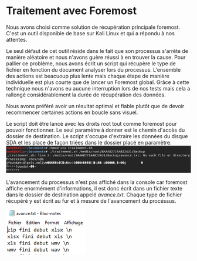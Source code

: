 # Traitement avec Foremost

Nous avons choisi comme solution de récupération principale foremost. C'est un outil disponible de base sur Kali Linux et qui a répondu à nos attentes.

Le seul défaut de cet outil réside dans le fait que son processus s'arrête de manière aléatoire et nous n'avons guère réussi à en trouver la cause. Pour pallier ce problème, nous avons écrit un script qui récupère le type de fichier en fonction du document analyser lors du processus. L'ensemble des actions est beacuoup plus lente mais chaque étape de manière individuelle est plus courte que de lancer un Foremost global. Grâce à cette technique nous n'avons eu aucune interruption lors de nos tests mais cela a rallongé considérablement la durée de récupération des données. 

Nous avons préféré avoir un résultat optimal et fiable plutôt que de devoir recommencer certaines actions en boucle sans visuel. 

Le script doit être lancé avec les droits root tout comme foremost pour pouvoir fonctionner. Le seul paramètre à donner est le chemin d'accès du dossier de destination. Le script s'occupe d'extraire les données du disque SDA et les place de façon triées dans le dossier placé en paramètre.
![Foremost](https://github.com/hubos89/ProjectForensic/blob/master/Traitement%20de%20Base%20avec%20foremost/foremost.png)

L'avancement du processus n'est pas affiché dans la console car foremost affiche enormément d'informations, il est donc écrit dans un fichier texte dans le dossier de destination appelé *avance.txt*. Chaque type de fichier récupéré y est écrit au fur et à mesure de l'avancement du procéssus. 

![Foremost](https://github.com/hubos89/ProjectForensic/blob/master/Traitement%20de%20Base%20avec%20foremost/foremostAvance.png)
